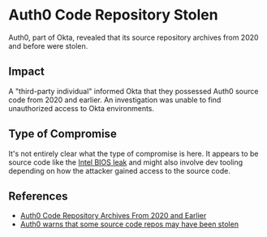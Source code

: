# Auth0 Code Repository Stolen

Auth0, part of Okta, revealed that its source repository archives from 2020 and
before were stolen.

## Impact

A "third-party individual" informed Okta that they possessed Auth0 source code
from 2020 and earlier. An investigation was unable to find unauthorized access
to Okta environments.

## Type of Compromise

It's not entirely clear what the type of compromise is here. It appears to be
source code like the [Intel BIOS
leak](/supply-chain-security/compromises/2022/intel-alder-lake-BIOS-leak.md) and
might also involve dev tooling depending on how the attacker gained access to
the source code.

## References

- [Auth0 Code Repository Archives From 2020 and Earlier](https://auth0.com/blog/auth0-code-repository-archives-from-2020-and-earlier/)
- [Auth0 warns that some source code repos may have been stolen](https://www.bleepingcomputer.com/news/security/auth0-warns-that-some-source-code-repos-may-have-been-stolen/)
